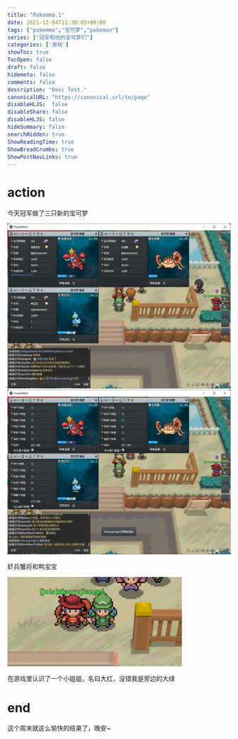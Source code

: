 ```yaml
---
title: "Pokemmo.1"
date: 2021-12-04T11:30:03+00:00
tags: ["pokemmo","宝可梦","pokemon"]
series: ["冠军和他的宝可梦们"]
categories: ['游戏']
showToc: true
TocOpen: false
draft: false
hidemeta: false
comments: false
description: "Desc Text."
canonicalURL: "https://canonical.url/to/page"
disableHLJS:  false
disableShare: false
disableHLJS: false
hideSummary: false
searchHidden: true
ShowReadingTime: true
ShowBreadCrumbs: true
ShowPostNavLinks: true
---
```


# action

今天冠军做了三只新的宝可梦

![img](/images/pokemmo/pokemon1-xg.png)
![img](/images/pokemmo/pokemon1-gt.png)

虾兵蟹将和鸭宝宝

![img](/images/pokemmo/pokemon1-red.png)

在游戏里认识了一个小姐姐，名曰大红，没错我是旁边的大绿


# end

这个周末就这么愉快的结束了，晚安~